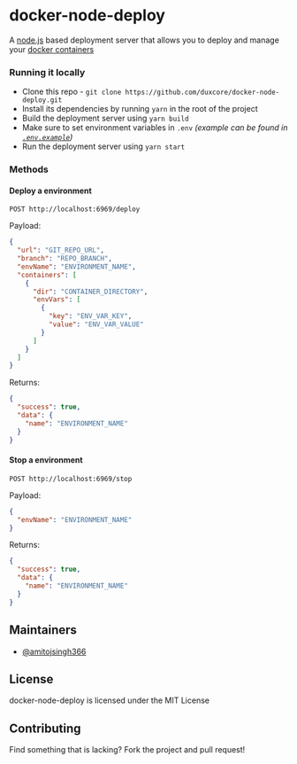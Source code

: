 # docker-node-deploy

A [node.js](https://nodejs.org/) based deployment server that allows you to deploy and manage your [docker containers](https://www.docker.com/)

### Running it locally
- Clone this repo - `git clone https://github.com/duxcore/docker-node-deploy.git`
- Install its dependencies by running `yarn` in the root of the project
- Build the deployment server using `yarn build`
- Make sure to set environment variables in `.env` *(example can be found in [`.env.example`](https://github.com/duxcore/docker-node-deploy/blob/main/.env.example))*
- Run the deployment server using `yarn start`

### Methods
#### Deploy a environment

```http
POST http://localhost:6969/deploy
```

Payload:

```json
{
  "url": "GIT_REPO_URL",
  "branch": "REPO_BRANCH",
  "envName": "ENVIRONMENT_NAME",
  "containers": [
    {
      "dir": "CONTAINER_DIRECTORY",
      "envVars": [
        {
          "key": "ENV_VAR_KEY",
          "value": "ENV_VAR_VALUE"
        }
      ]
    }
  ]
}
```

Returns:

```json
{
  "success": true,
  "data": {
    "name": "ENVIRONMENT_NAME"
  }
}
```

#### Stop a environment

```http
POST http://localhost:6969/stop
```

Payload:

```json
{
  "envName": "ENVIRONMENT_NAME"
}
```

Returns:

```json
{
  "success": true,
  "data": {
    "name": "ENVIRONMENT_NAME"
  }
}
```

## Maintainers
- [@amitojsingh366](https://github.com/amitojsingh366)

## License
docker-node-deploy is licensed under the MIT License

## Contributing
Find something that is lacking? Fork the project and pull request!
